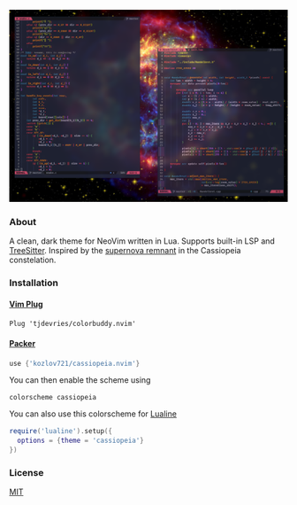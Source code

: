 <p align="center">
 <img src="pictures/blur.png">
</p>

### About

A clean, dark theme for NeoVim written in Lua.
Supports built-in LSP and [TreeSitter](https://github.com/nvim-treesitter/nvim-treesitter).
Inspired by the [supernova remnant](https://en.wikipedia.org/wiki/Cassiopeia_A)
in the Cassiopeia constelation.


### Installation

#### [Vim Plug](https://github.com/junegunn/vim-plug)
```vim
Plug 'tjdevries/colorbuddy.nvim'
```

#### [Packer](https://github.com/wbthomason/packer.nvim)
```lua
use {'kozlov721/cassiopeia.nvim'}
```

You can then enable the scheme using
```vim
colorscheme cassiopeia
```

You can also use this colorscheme
for [Lualine](https://github.com/nvim-lualine/lualine.nvim)
```lua
require('lualine').setup({
  options = {theme = 'cassiopeia'}
})
```
### License

[MIT](./LICENSE)

